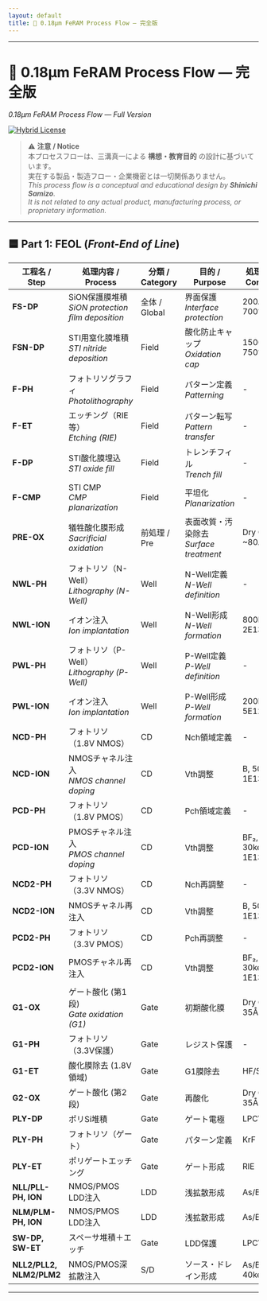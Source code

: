 ```yaml
---
layout: default
title: 📘 0.18µm FeRAM Process Flow — 完全版 
---
```


---

# 📘 0.18µm FeRAM Process Flow — 完全版 
*0.18µm FeRAM Process Flow — Full Version*

[![Hybrid License](https://img.shields.io/badge/license-Hybrid-blueviolet)](https://samizo-aitl.github.io/Edusemi-v4x/#-ライセンス--license)

> ⚠️ **注意 / Notice**  
> 本プロセスフローは、三溝真一による **構想・教育目的** の設計に基づいています。  
> 実在する製品・製造フロー・企業機密とは一切関係ありません。  
> *This process flow is a conceptual and educational design by **Shinichi Samizo**.  
> It is not related to any actual product, manufacturing process, or proprietary information.*

---

## 🟦 Part 1: FEOL (*Front-End of Line*)  

| 工程名 / Step | 処理内容 / Process | 分類 / Category | 目的 / Purpose | 処理条件 / Condition | 寸法 / CD | 膜厚 / Thickness | Mask |
|---------------|--------------------|-----------------|----------------|----------------------|-----------|------------------|------|
| **FS-DP** | SiON保護膜堆積<br>*SiON protection film deposition* | 全体 / Global | 界面保護<br>*Interface protection* | 200Å @ 700℃ | - | - | - |
| **FSN-DP** | STI用窒化膜堆積<br>*STI nitride deposition* | Field | 酸化防止キャップ<br>*Oxidation cap* | 1500Å @ 750℃ | - | - | - |
| **F-PH** | フォトリソグラフィ<br>*Photolithography* | Field | パターン定義<br>*Patterning* | - | 0.28µm | - | F |
| **F-ET** | エッチング（RIE等）<br>*Etching (RIE)* | Field | パターン転写<br>*Pattern transfer* | - | 0.28µm | - | - |
| **F-DP** | STI酸化膜埋込<br>*STI oxide fill* | Field | トレンチフィル<br>*Trench fill* | - | - | 4000Å | - |
| **F-CMP** | STI CMP<br>*CMP planarization* | Field | 平坦化<br>*Planarization* | - | - | - | - |
| **PRE-OX** | 犠牲酸化膜形成<br>*Sacrificial oxidation* | 前処理 / Pre | 表面改質・汚染除去<br>*Surface treatment* | Dry OX ~80Å | - | 80Å | - |
| **NWL-PH** | フォトリソ（N-Well）<br>*Lithography (N-Well)* | Well | N-Well定義<br>*N-Well definition* | - | - | - | NWL |
| **NWL-ION** | イオン注入<br>*Ion implantation* | Well | N-Well形成<br>*N-Well formation* | 800keV, 2E13 | - | - | - |
| **PWL-PH** | フォトリソ（P-Well）<br>*Lithography (P-Well)* | Well | P-Well定義<br>*P-Well definition* | - | - | - | PWL |
| **PWL-ION** | イオン注入<br>*Ion implantation* | Well | P-Well形成<br>*P-Well formation* | 200keV, 5E12 | - | - | - |
| **NCD-PH** | フォトリソ（1.8V NMOS） | CD | Nch領域定義 | - | 1.8V | - | NCD |
| **NCD-ION** | NMOSチャネル注入<br>*NMOS channel doping* | CD | Vth調整 | B, 50keV, 1E13 | 1.8V | - | - |
| **PCD-PH** | フォトリソ（1.8V PMOS） | CD | Pch領域定義 | - | 1.8V | - | PCD |
| **PCD-ION** | PMOSチャネル注入<br>*PMOS channel doping* | CD | Vth調整 | BF₂, 30keV, 1E13 | 1.8V | - | - |
| **NCD2-PH** | フォトリソ（3.3V NMOS） | CD | Nch再調整 | - | 3.3V | - | NCD2 |
| **NCD2-ION** | NMOSチャネル再注入 | CD | Vth調整 | B, 50keV, 1E13 | 3.3V | - | - |
| **PCD2-PH** | フォトリソ（3.3V PMOS） | CD | Pch再調整 | - | 3.3V | - | PCD2 |
| **PCD2-ION** | PMOSチャネル再注入 | CD | Vth調整 | BF₂, 30keV, 1E13 | 3.3V | - | - |
| **G1-OX** | ゲート酸化 (第1段)<br>*Gate oxidation (G1)* | Gate | 初期酸化膜 | Dry OX 35Å | 全MOS | 35Å | - |
| **G1-PH** | フォトリソ（3.3V保護） | Gate | レジスト保護 | - | 3.3V | - | G1 |
| **G1-ET** | 酸化膜除去 (1.8V領域) | Gate | G1膜除去 | HF/SPM | 1.8V | 0Å | - |
| **G2-OX** | ゲート酸化 (第2段) | Gate | 再酸化 | Dry OX 35Å | 1.8V | 35Å | - |
| **PLY-DP** | ポリSi堆積 | Gate | ゲート電極 | LPCVD | - | 1500Å | - |
| **PLY-PH** | フォトリソ（ゲート） | Gate | パターン定義 | KrF | 0.18µm | - | PLY |
| **PLY-ET** | ポリゲートエッチング | Gate | ゲート形成 | RIE | 0.18µm | - | - |
| **NLL/PLL-PH, ION** | NMOS/PMOS LDD注入 | LDD | 浅拡散形成 | As/BF₂ | 1.8V | - | - |
| **NLM/PLM-PH, ION** | NMOS/PMOS LDD注入 | LDD | 浅拡散形成 | As/BF₂ | 3.3V | - | - |
| **SW-DP, SW-ET** | スペーサ堆積＋エッチ | Gate | LDD保護 | LPCVD+RIE | - | 800Å | - |
| **NLL2/PLL2, NLM2/PLM2** | NMOS/PMOS深拡散注入 | S/D | ソース・ドレイン形成 | As/BF₂, 40keV | 1.8V/3.3V | - | - |

---
